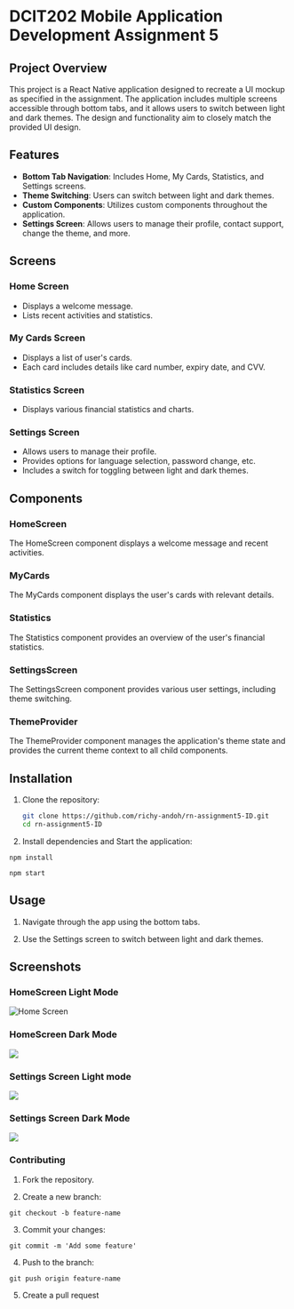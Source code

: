 # DCIT202 Mobile Application Development Assignment 5

## Project Overview

This project is a React Native application designed to recreate a UI mockup as specified in the assignment. The application includes multiple screens accessible through bottom tabs, and it allows users to switch between light and dark themes. The design and functionality aim to closely match the provided UI design.

## Features

- **Bottom Tab Navigation**: Includes Home, My Cards, Statistics, and Settings screens.
- **Theme Switching**: Users can switch between light and dark themes.
- **Custom Components**: Utilizes custom components throughout the application.
- **Settings Screen**: Allows users to manage their profile, contact support, change the theme, and more.

## Screens

### Home Screen
- Displays a welcome message.
- Lists recent activities and statistics.

### My Cards Screen
- Displays a list of user's cards.
- Each card includes details like card number, expiry date, and CVV.

### Statistics Screen
- Displays various financial statistics and charts.

### Settings Screen
- Allows users to manage their profile.
- Provides options for language selection, password change, etc.
- Includes a switch for toggling between light and dark themes.

## Components

### HomeScreen

The HomeScreen component displays a welcome message and recent activities.

### MyCards

The MyCards component displays the user's cards with relevant details.

### Statistics

The Statistics component provides an overview of the user's financial statistics.

### SettingsScreen

The SettingsScreen component provides various user settings, including theme switching.

### ThemeProvider

The ThemeProvider component manages the application's theme state and provides the current theme context to all child components.

## Installation

1. Clone the repository:
   ```sh
   git clone https://github.com/richy-andoh/rn-assignment5-ID.git
   cd rn-assignment5-ID

   ```

2. Install dependencies and Start the application:

```
npm install

npm start

```


## Usage

1. Navigate through the app using the bottom tabs.

2. Use the Settings screen to switch between light and dark themes.



## Screenshots

### HomeScreen Light Mode

![Home Screen](/assets/screen11.png)

### HomeScreen Dark Mode

![](/assets//screen14.png)

### Settings Screen Light mode

![](/assets//screen12.png)

### Settings Screen Dark Mode

![](/assets/screen13.png)


### Contributing

1. Fork the repository.

2. Create a new branch:

```
git checkout -b feature-name

```

3. Commit your changes:

```
git commit -m 'Add some feature'

```

4. Push to the branch:

```
git push origin feature-name

```

5. Create a pull request
